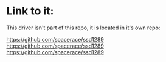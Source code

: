 # Link to it:

This driver isn't part of this repo, it is located in it's own repo:

https://github.com/spacerace/ssd1289
https://github.com/spacerace/ssd1289
https://github.com/spacerace/ssd1289

